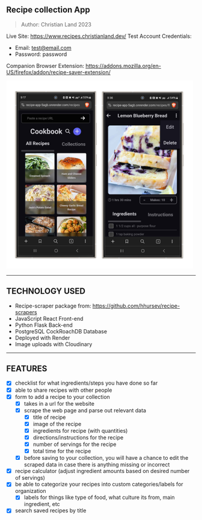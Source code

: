## Recipe collection App
> Author: Christian Land 2023

Live Site: https://www.recipes.christianland.dev/
Test Account Credentials: 
- Email: test@email.com
- Password: password

Companion Browser Extension: https://addons.mozilla.org/en-US/firefox/addon/recipe-saver-extension/

<img src="./recipe-phone-mockups.png" height="500" />

-----------------------
TECHNOLOGY USED
----------------------
- Recipe-scraper package from: https://github.com/hhursev/recipe-scrapers
- JavaScript React Front-end
- Python Flask Back-end
- PostgreSQL CockRoachDB Database
- Deployed with Render
- Image uploads with Cloudinary
-----------------------
FEATURES
-----------------------
- [x] checklist for what ingredients/steps you have done so far
- [x] able to share recipes with other people 
- [x] form to add a recipe to your collection
    - [x] takes in a url for the website
    - [x] scrape the web page and parse out relevant data
        - [x] title of recipe
        - [x] image of the recipe
        - [x] ingredients for recipe (with quantities)
        - [x] directions/instructions for the recipe
        - [x] number of servings for the recipe
        - [x] total time for the recipe
    - [x] before saving to your collection, you will have a chance to edit the scraped data in case there is anything missing or incorrect
- [x] recipe calculator (adjust ingredient amounts based on desired number of servings)
- [x] be able to categorize your recipes into custom categories/labels for organization
    - [x] labels for things like type of food, what culture its from, main ingredient, etc
- [x] search saved recipes by title
